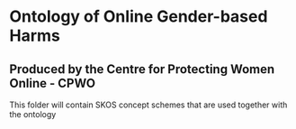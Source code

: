 # Ontology of Online Gender-based Harms
## Produced by the Centre for Protecting Women Online - CPWO

This folder will contain SKOS concept schemes that are used together with the ontology